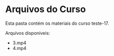# Arquivos do Curso

Esta pasta contém os materiais do curso teste-17.

Arquivos disponíveis:
- 3.mp4
- 4.mp4